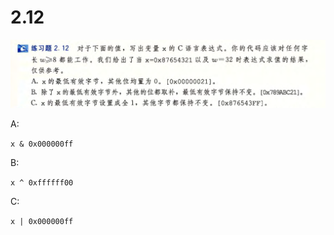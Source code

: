 # 2.12

![image-20250315224922790](image-20250315224922790.png)

A:

`x & 0x000000ff`

B:

`x ^ 0xffffff00`

C:

`x | 0x000000ff`